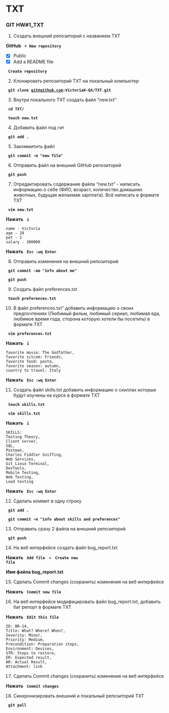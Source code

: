 # TXT
### GIT   HW#1_TXT
 1. Создать внешний репозиторий c названием TXT 
 
 <b>GitHub</b> <code> <b>+ New repository</b> </code>

 - [X] Public
 - [X] Add a README file

 <code> <b>Create repository</b> </code>

 2. Клонировать репозиторий TXT на локальный компьютер 
 
 <code> <b>git clone git@github.com:VictoriaK-QA/TXT.git</b> </code>

 3. Внутри локального TXT создать файл “new.txt” 
 
 <code> <b>cd TXT/</b> </code>  
 
 <code> <b>touch new.txt</b> </code>

 4. Добавить файл под гит 
 
 <code> <b>git add .</b> </code>

 5. Закоммитить файл 
 
 <code> <b>git commit -m "new file"</b> </code>
 
 6. Отправить файл на внешний GitHub репозиторий 
 
 <code> <b>git push</b> </code>

 7. Отредактировать содержание файла “new.txt” - написать информацию о себе (ФИО, возраст, количество домашних животных, будущая желаемая зарплата). Всё написать в формате TXT

 <code> <b>vim new.txt</b> </code>

 <b>Нажать</b> <code> <b>i</b> </code>
 ```
 name - Victoria
 age - 28
 pet - 1 
 salary - 300000
 ```
 <b>Нажать</b> <code> <b>Esc :wq Enter</b> </code>

 8. Отправить изменения на внешний репозиторий 
 
 <code> <b>git commit -am "info about me"</b> </code> 
 
 <code> <b>git push</b> </code>

 9. Создать файл preferences.txt 
 
 <code> <b>touch preferences.txt</b> </code>

 10. В файл preferences.txt” добавить информацию о своих предпочтениях (Любимый фильм, любимый сериал, любимая еда, любимое время года, сторона которую хотели бы посетить) в формате TXT

 <code> <b>vim preferences.txt</b> </code>

 <b>Нажать</b> <code> <b>i</b> </code>
 ```
 favorite movie: The Godfather,
 favorite sitcom: Friends,
 favorite food: pasta,
 favorite season: autumn,
 country to travel: Italy	
  ```
 <b>Нажать</b> <code> <b>Esc :wq Enter</b> </code>
 
 11. Создать файл skills.txt добавить информацию о скиллах которые будут изучены на курсе в формате TXT 
 
  <code> <b>touch skills.txt</b> </code>

  <code> <b>vim skills.txt</b> </code>

 <b>Нажать</b> <code> <b>i</b> </code>
 ```
 SKILLS: 
 Testing Theory, 
 Client server, 
 SQL, 
 Postman, 
 Charles Fiddler Sniffing, 
 Web Services, 
 Git Linux Terminal, 
 DevTools, 
 Mobile Testing, 
 Web Testing, 
 Load testing 
 ```

 <b>Нажать</b> <code> <b>Esc :wq Enter</b> </code>
 
 12. Сделать коммит в одну строку 
 
 <code> <b>git add .</b> </code>
 
 <code> <b>git commit -m "info about skills and preferences"</b> </code>

 13. Отправить сразу 2 файла на внешний репозиторий 
 
 <code> <b>git push</b> </code>

 14. На веб интерфейсе создать файл bug_report.txt 
 
 <b>Нажать</b> <code> <b>Add file</b> </code> + <code> <b>Create new file</b> </code> 

 <b>Имя файла bug_report.txt</b>

  15. Сделать Commit changes (сохранить) изменения на веб интерфейсе 
  
 <b>Нажать</b> <code> <b>Commit new file</b> </code> 

 16. На веб интерфейсе модифицировать файл bug_report.txt, добавить баг репорт в формате TXT 
 
 <b>Нажать</b> <code> <b>Edit this file</b> </code>
 
```
ID: BR-14,
Title: What? Where? When?,
Severity: Minor,
Priority: Medium,
Precondition: Preparation steps,
Environment: Devices,
STR: Steps to restore,
ER: Expected result,
AR: Actual Result,
Attachment: link
```
 17. Сделать Commit changes (сохранить) изменения на веб интерфейсе 
 
 <b>Нажать</b> <code> <b>Commit changes</b> </code>

 18. Синхронизировать внешний и локальный репозиторий TXT 
 
 <code> <b>git pull</b> </code>
